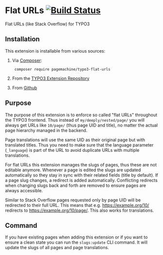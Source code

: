 # Flat URLs [![Build Status](https://travis-ci.org/pagemachine/typo3-flat-urls.svg)](https://travis-ci.org/pagemachine/typo3-flat-urls)

Flat URLs (like Stack Overflow) for TYPO3

## Installation

This extension is installable from various sources:

1. Via [Composer](https://packagist.org/packages/pagemachine/typo3-flat-urls):

        composer require pagemachine/typo3-flat-urls

2. From the [TYPO3 Extension Repository](https://extensions.typo3.org/extension/flat_urls/)
3. From [Github](https://github.com/pagemachine/typo3-flat-urls/releases)

## Purpose

The purpose of this extension is to enforce so called "flat URLs" throughout the TYPO3 frontend. Thus instead of `my/deeply/nested/page/` you will always get URLs like `10/page/` (thus page UID and title), no matter the actual page hierarchy managed in the backend.

Page translations will use the same UID as their original page but with translated titles. Thus you need to make sure that the language parameter (`_language`) is part of the URL to avoid duplicate URLs with multiple translations.

For flat URLs this extension manages the slugs of pages, thus these are not editable anymore. Whenever a page is edited the slugs are updated automatically so they stay in sync with their related fields (title by default). If a page slug changes, a redirect is added automatically. Conflicting redirects when changing slugs back and forth are removed to ensure pages are always accessible.

Similar to Stack Overflow pages requested only by page UID will be redirected to their full URL. This means that e.g. https://example.org/10/ redirects to https://example.org/10/page/. This also works for translations.

## Command

If you have existing pages when adding this extension or if you want to ensure a clean state you can run the `slugs:update` CLI command. It will update the slugs of all pages and page translations.
